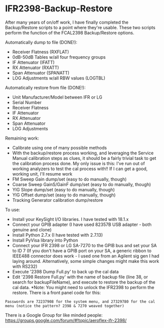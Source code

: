 # IFR2398-Backup-Restore
 After many years of on/off work, I have finally completed the Backup/Restore scripts to a point where they're usable. These two scripts perform the function of the FCAL2398 Backup/Restore options.

Automatically dump to file (DONE!):
- Receiver Flatness (RXFLAT)
- 0dB-50dB Tables w/all four frequency groups
- IF Attenuator (IFATT)
- RX Attenuator (RXATT)
- Span Attenuator (SPANATT)
- LOG Adjustments w/all RBW values (LOGTBL)

Automatically restore from file (DONE!):
- Unit Manufacturer/Model between IFR or LG
- Serial Number
- Receiver Flatness
- IF Attenuator
- RX Attenuator
- Span Attenuator
- LOG Adjustments

Remaining work:
- Calibrate using one of many possible methods
- With the backup/restore process working, and leveraging the Service Manual calibration steps as clues, it should be a fairly trivial task to get the calibration process done. My only issue is this: I've run out of working analyzers to test the cal process with!! If I can get a good, working unit, I'll resume work
- FM Sweep Gain dump/set (easy to do manually, though)
- Coarse Sweep GainS/GainF dump/set (easy to do manually, though)
- YIG Slope dump/set (easy to do manually, though)
- YIG Offset dump/set (easy to do manually, though)
- Tracking Generator calibration dump/restore

To use:
- Install your KeySight I/O libraries. I have tested with 18.1.x
- Connect your GPIB adapter (I have used 82357B USB adapter - both genuine and clone)
- Install Python 2.7.x (I have tested with 2.7.13)
- Install PyVisa library into Python
- Connect your IFR 2398 or LG SA-7270 to the GPIB bus and set your SA to ID 7 (If you don't have a GPIB port on your SA, a generic ribbon to IEEE488 connector does work - I used one from an Agilent sig gen I had laying around. Alternatively, some simple changes might make this work with RS232)
- Execute '2398 Dump Full.py' to back up the cal data
- Edit '2398 Restore Full.py' with the name of backup file (line 38, or search for backupFileName), and execute to restore the backup of the cal data. *Note: You might need to unlock the IFR2398 to perform the restore. There is a front panel code for this:
```
Passwords are 72237908 for the system menu, and 27329780 for the cal menu (notice the pattern? 2398 & 7270 weaved together)
```
There is a Google Group for like minded people: https://groups.google.com/forum/#!topic/aeroflex-ifr-2398/
